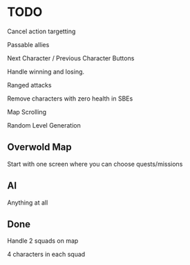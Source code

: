 TODO
====

Cancel action targetting

Passable allies

Next Character / Previous Character Buttons

Handle winning and losing.

Ranged attacks

Remove characters with zero health in SBEs

Map Scrolling

Random Level Generation

Overwold Map
------------
Start with one screen where you can choose quests/missions

AI
--
Anything at all

Done
----

Handle 2 squads on map

4 characters in each squad
